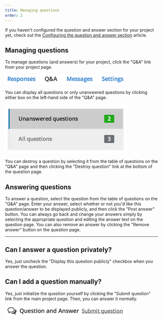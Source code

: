 ```yaml
---
title: Managing questions
order: 2
---
```


If you haven't configured the question and answer section for your project yet, check out the [Configuring the question and answer section](configuring_the_question_and_answer_section.html) article.

## Managing questions

To manage questions (and answers) for your project, click the "Q&A" link from your project page.

![q&a link](../images/screenshot_qa_link.png)

You can display all questions or only unanswered questions by clicking either box on the left-hand side of the "Q&A" page.

![q&a filter](../images/screenshot_qa_filter.png)

You can destroy a question by selecting it from the table of questions on the "Q&A" page and then clicking the "Destroy question" link at the bottom of the question page.

## Answering questions

To answer a question, select the question from the table of questions on the "Q&A" page. Enter your answer, select whether or not you'd like this question/answer to be displayed publicly, and then click the "Post answer" button. You can always go back and change your answers simply by selecting the appropriate question and editing the answer text on the question page. You can also remove an answer by clicking the "Remove answer" button on the question page.

---

## Can I answer a question privately?
Yes, just uncheck the "Display this question publicly" checkbox when you answer the question.

## Can I add a question manually?
Yes, just initialize the question yourself by clicking the "Submit question" link from the main project page. Then, you can answer it normally.

![submit question](../images/screenshot_submit_question.png)
